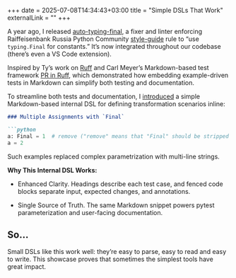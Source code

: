 +++
date = 2025-07-08T14:34:43+03:00
title = "Simple DSLs That Work"
externalLink = ""
+++

A year ago, I released [auto-typing-final](https://github.com/community-of-python/auto-typing-final), a fixer and linter enforcing Raiffeisenbank Russia Python Community [style-guide](https://github.com/community-of-python/pylines/blob/6a9fa5d46c46fecce66749760ad745d64e1c2c14/code-style.md) rule to “use `typing.Final` for constants.” It’s now integrated throughout our codebase (there’s even a VS Code extension).

Inspired by Ty’s work on [Ruff](https://github.com/charliermarsh/ruff) and Carl Meyer’s Markdown-based test framework [PR in Ruff](https://github.com/astral-sh/ruff/pull/13636), which demonstrated how embedding example-driven tests in Markdown can simplify both testing and documentation.

To streamline both tests and documentation, I [introduced](https://github.com/community-of-python/auto-typing-final/pull/125) a simple Markdown-based internal DSL for defining transformation scenarios inline:

```md
### Multiple Assignments with `Final`

```python
a: Final = 1  # remove ("remove" means that "Final" should be stripped out. There's also "insert"—the opposite)
a = 2
```

Such examples replaced complex parametrization with multi-line strings.

**Why This Internal DSL Works:**

- Enhanced Clarity. Headings describe each test case, and fenced code blocks separate input, expected changes, and annotations.

- Single Source of Truth. The same Markdown snippet powers pytest parameterization and user-facing documentation.

## So...
Small DSLs like this work well: they’re easy to parse, easy to read and easy to write.
This showcase proves that sometimes the simplest tools have great impact.
